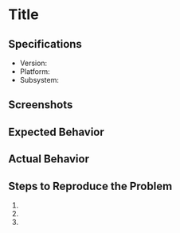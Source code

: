 # Title

<!-- Describe here what the issue is about, changing the 'Title' to better suit
its description -->

## Specifications

- Version:
- Platform:
- Subsystem:

## Screenshots

<!-- Only if needed -->

## Expected Behavior

<!-- Insert here -->

## Actual Behavior

<!-- Insert here -->

## Steps to Reproduce the Problem

1.
2.
3.
